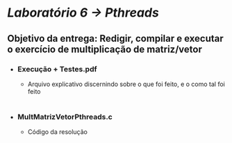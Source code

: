 # <b>_Laboratório 6 → Pthreads_</b>

## Objetivo da entrega: Redigir, compilar e executar o exercício de multiplicação de matriz/vetor 

* ### Execução + Testes.pdf
    - Arquivo explicativo discernindo sobre o que foi feito, e o como tal foi feito
    <br><br>
* ### MultMatrizVetorPthreads.c
    - Código da resolução 